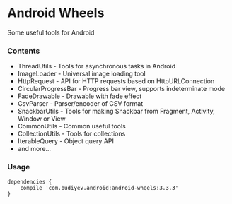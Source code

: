 # Android Wheels
Some useful tools for Android

### Contents
* ThreadUtils - Tools for asynchronous tasks in Android
* ImageLoader - Universal image loading tool
* HttpRequest - API for HTTP requests based on HttpURLConnection
* CircularProgressBar - Progress bar view, supports indeterminate mode
* FadeDrawable - Drawable with fade effect
* CsvParser - Parser/encoder of CSV format
* SnackbarUtils - Tools for making Snackbar from Fragment, Activity, Window or View
* CommonUtils - Common useful tools
* CollectionUtils - Tools for collections
* IterableQuery - Object query API
* and more...

### Usage
```
dependencies {
    compile 'com.budiyev.android:android-wheels:3.3.3'
}
```
